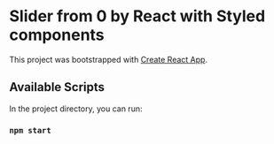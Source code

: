 # Slider from 0 by React with Styled components

This project was bootstrapped with [Create React App](https://github.com/facebook/create-react-app).

## Available Scripts

In the project directory, you can run:

### `npm start`
